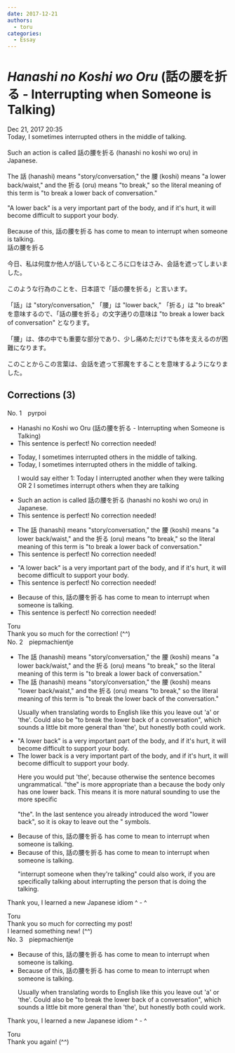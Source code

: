 ```yaml
---
date: 2017-12-21
authors:
  - toru
categories:
  - Essay
---
```


<h1 id="subject_show"><strong><em>Hanashi no Koshi wo Oru</strong></em> (話の腰を折る - Interrupting when Someone is Talking)</h1>
<div class="date">Dec 21, 2017 20:35</div>
<div id="post"><div id="body_show_ori">
Today, I sometimes interrupted others in the middle of talking.<br/><br/>Such an action is called 話の腰を折る (hanashi no koshi wo oru) in Japanese.<br/><br/>The 話 (hanashi) means "story/conversation," the 腰 (koshi) means "a lower back/waist," and the 折る (oru) means "to break," so the literal meaning of this term is "to break a lower back of conversation."<br/><br/>"A lower back" is a very important part of the body, and if it's hurt, it will become difficult to support your body.<br/><br/>Because of this, 話の腰を折る has come to mean to interrupt when someone is talking.
</div></div>

<!-- more -->

<div id="post_ja"><div id="body_show_mo">
話の腰を折る<br/><br/>今日、私は何度か他人が話しているところに口をはさみ、会話を遮ってしまいました。<br/><br/>このような行為のことを、日本語で「話の腰を折る」と言います。<br/><br/>「話」は "story/conversation," 「腰」は "lower back," 「折る」は "to break" を意味するので、「話の腰を折る」の文字通りの意味は "to break a lower back of conversation" となります。<br/><br/>「腰」は、体の中でも重要な部分であり、少し痛めただけでも体を支えるのが困難になります。<br/><br/>このことからこの言葉は、会話を遮って邪魔をすることを意味するようになりました。
</div></div>

## Corrections (3)
<div id="block"><div class="first_name"> No. 1　<span class="just_name">pyrpoi</span></div><div id="block2">
<ul class="correction_field">
<li class="incorrect">Hanashi no Koshi wo Oru (話の腰を折る - Interrupting when Someone is Talking)</li>
<li class="corrected perfect">This sentence is perfect! No correction needed!</li>
</ul>
<ul class="correction_field">
<li class="incorrect">Today, I sometimes interrupted others in the middle of talking.</li>
<li class="corrected correct">
Today, I sometimes interrupted others in the middle of talking.
<p class="correction_comment">I would say either 1:  Today I interrupted another when they were talking   OR 2 I sometimes interrupt others when they are talking</p>
</li>
</ul>
<ul class="correction_field">
<li class="incorrect">Such an action is called 話の腰を折る (hanashi no koshi wo oru) in Japanese.</li>
<li class="corrected perfect">This sentence is perfect! No correction needed!</li>
</ul>
<ul class="correction_field">
<li class="incorrect">The 話 (hanashi) means "story/conversation," the 腰 (koshi) means "a lower back/waist," and the 折る (oru) means "to break," so the literal meaning of this term is "to break a lower back of conversation."</li>
<li class="corrected perfect">This sentence is perfect! No correction needed!</li>
</ul>
<ul class="correction_field">
<li class="incorrect">"A lower back" is a very important part of the body, and if it's hurt, it will become difficult to support your body.</li>
<li class="corrected perfect">This sentence is perfect! No correction needed!</li>
</ul>
<ul class="correction_field">
<li class="incorrect">Because of this, 話の腰を折る has come to mean to interrupt when someone is talking.</li>
<li class="corrected perfect">This sentence is perfect! No correction needed!</li>
</ul>
</div><div class="name"><span class="just_name">Toru</span><br>
Thank you so much for the correction! (^^)
</div>
</div>
<div id="block"><div class="first_name"> No. 2　<span class="just_name">piepmachientje</span></div><div id="block2">
<ul class="correction_field">
<li class="incorrect">The 話 (hanashi) means "story/conversation," the 腰 (koshi) means "a lower back/waist," and the 折る (oru) means "to break," so the literal meaning of this term is "to break a lower back of conversation."</li>
<li class="corrected correct">
The 話 (hanashi) means "story/conversation," the 腰 (koshi) means "lower back/waist," and the 折る (oru) means "to break," so the literal meaning of this term is "to break the lower back of the conversation."
<p class="correction_comment">Usually when translating words to English like this you leave out 'a' or 'the'. Could also be "to break the lower back of a conversation", which sounds a little bit more general than 'the', but honestly both could work.</p>
</li>
</ul>
<ul class="correction_field">
<li class="incorrect">"A lower back" is a very important part of the body, and if it's hurt, it will become difficult to support your body.</li>
<li class="corrected correct">
The lower back is a very important part of the body, and if it's hurt, it will become difficult to support your body.
<p class="correction_comment">Here you would put 'the', because otherwise the sentence becomes ungrammatical. "the" is more appropriate than a because the body only has one lower back. This means it is more natural sounding to use the more specific <br/><br/>"the". In the last sentence you already introduced the word "lower back", so it is okay to leave out the " symbols.</p>
</li>
</ul>
<ul class="correction_field">
<li class="incorrect">Because of this, 話の腰を折る has come to mean to interrupt when someone is talking.</li>
<li class="corrected correct">
Because of this, 話の腰を折る has come to mean to interrupt when someone is talking.
<p class="correction_comment">"interrupt someone when they're talking" could also work, if you are specifically talking about interrupting the person that is doing the talking.</p>
</li>
</ul>
<p class="comment_small">
 Thank you, I learned a new Japanese idiom ^ - ^
</p>

</div><div class="name"><span class="just_name">Toru</span><br>
Thank you so much for correcting my post!<br/>I learned something new! (^^)
</div>
</div>
<div id="block"><div class="first_name"> No. 3　<span class="just_name">piepmachientje</span></div><div id="block2">
<ul class="correction_field">
<li class="incorrect">Because of this, 話の腰を折る has come to mean to interrupt when someone is talking.</li>
<li class="corrected correct">
Because of this, 話の腰を折る has come to mean to interrupt when someone is talking.
<p class="correction_comment">Usually when translating words to English like this you leave out 'a' or 'the'. Could also be "to break the lower back of a conversation", which sounds a little bit more general than 'the', but honestly both could work.</p>
</li>
</ul>
<p class="comment_small">
 Thank you, I learned a new Japanese idiom ^ - ^
</p>

</div><div class="name"><span class="just_name">Toru</span><br>
Thank you again! (^^)
</div>
</div>
